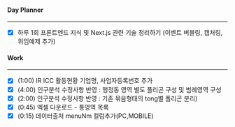 
#### Day Planner
---
- [x] 하루 1회 프론트엔드 지식 및 Next.js 관련 기술 정리하기 (이벤트 버블링, 캡처링, 위임예제 추가)


#### Work
---
- [x] (1:00) IR ICC 활동현황 기업명, 사업자등록번호 추가
- [x] (4:00) 인구분석 수정사항 반영 : 행정동 영역 별도 폴리곤 구성 및 범례영역 구성
- [x] (2:00) 인구분석 수정사항 반영 : 기존 묶음형태의 tong별 폴리곤 분리)
- [x] (0:45) 엑셀 다운로드 - 통영역 목록
- [x] (0:15) 데이터출처 menuNm 컬럼추가(PC,MOBILE)
